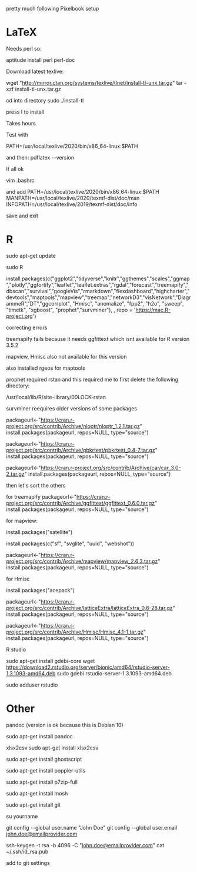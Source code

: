 pretty much following Pixelbook setup

# LaTeX

Needs perl so:

aptitude install perl perl-doc

Download latest texlive:

wget "http://mirror.ctan.org/systems/texlive/tlnet/install-tl-unx.tar.gz" 
tar -xzf install-tl-unx.tar.gz

cd into directory
sudo ./install-tl

press I to install

Takes hours

Test with

PATH=/usr/local/texlive/2020/bin/x86_64-linux:$PATH

and then:
pdflatex --version

If all ok 

vim .bashrc

and add
PATH=/usr/local/texlive/2020/bin/x86_64-linux:$PATH
MANPATH=/usr/local/texlive/2020/texmf-dist/doc/man
INFOPATH=/usr/local/texlive/2019/texmf-dist/doc/info

save and exit

# R

sudo apt-get update

sudo R

install.packages(c("ggplot2","tidyverse","knitr","ggthemes","scales","ggmap","plotly","ggfortify","leaflet","leaflet.extras","rgdal","forecast","treemapify","dbscan","survival","googleVis","rmarkdown","flexdashboard","highcharter","devtools","maptools","mapview","treemap","networkD3","visNetwork","DiagrammeR","DT","ggcorrplot", "Hmisc", "anomalize", "fpp2", "h2o", "sweep", "timetk", "xgboost", "prophet","survminer"), , repo = 'https://mac.R-project.org')

correcting errors

treemapify fails because it needs ggfittext which isnt available for R version 3.5.2

mapview, Hmisc also not available for this version

also installed rgeos for maptools

prophet required rstan and this required me to first delete the following directory:

 /usr/local/lib/R/site-library/00LOCK-rstan


survminer reequires older versions of some packages

packageurl<-"https://cran.r-project.org/src/contrib/Archive/nloptr/nloptr_1.2.1.tar.gz"
install.packages(packageurl, repos=NULL, type="source")

packageurl<-"https://cran.r-project.org/src/contrib/Archive/pbkrtest/pbkrtest_0.4-7.tar.gz"
install.packages(packageurl, repos=NULL, type="source")

packageurl<-"https://cran.r-project.org/src/contrib/Archive/car/car_3.0-2.tar.gz"
install.packages(packageurl, repos=NULL, type="source")

then let's sort the others

for treemapify
packageurl<-"https://cran.r-project.org/src/contrib/Archive/ggfittext/ggfittext_0.6.0.tar.gz"
install.packages(packageurl, repos=NULL, type="source")

for mapview:

install.packages("satellite")

install.packages(c("sf", "svglite", "uuid", "webshot"))

packageurl<-"https://cran.r-project.org/src/contrib/Archive/mapview/mapview_2.6.3.tar.gz"
install.packages(packageurl, repos=NULL, type="source")

for Hmisc

install.packages("acepack")

packageurl<-"https://cran.r-project.org/src/contrib/Archive/latticeExtra/latticeExtra_0.6-28.tar.gz"
install.packages(packageurl, repos=NULL, type="source")


packageurl<-"https://cran.r-project.org/src/contrib/Archive/Hmisc/Hmisc_4.1-1.tar.gz"
install.packages(packageurl, repos=NULL, type="source")

R studio

sudo apt-get install gdebi-core
wget https://download2.rstudio.org/server/bionic/amd64/rstudio-server-1.3.1093-amd64.deb
sudo gdebi rstudio-server-1.3.1093-amd64.deb

sudo adduser rstudio

# Other

pandoc (version is ok because this is Debian 10)

sudo apt-get install pandoc

xlsx2csv
sudo apt-get install xlsx2csv

sudo apt-get install ghostscript

sudo apt-get install poppler-utils

sudo apt-get install p7zip-full

sudo apt-get install mosh

sudo apt-get install git

su yourname

git config --global user.name "John Doe"
git config --global user.email john.doe@emailprovider.com

ssh-keygen -t rsa -b 4096 -C "john.doe@emailprovider.com"
cat ~/.ssh/id_rsa.pub

add to git settings 
